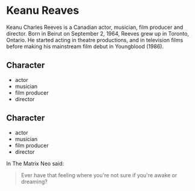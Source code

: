 # Keanu Reaves


Keanu Charles Reeves is a Canadian actor, musician, film producer and director.
Born in Beirut on September 2, 1964, Reeves grew up in Toronto, Ontario. He started acting in theatre productions, and in television films before making his mainstream film debut in Youngblood (1986). 

## Character

* actor
* musician
* film producer
* director

## Character

* actor
* musician
* film producer
* director

In The Matrix Neo said:

> Ever have that feeling where you're not sure
> if you're awake or dreaming?

